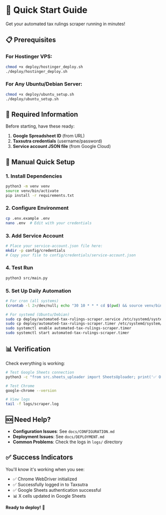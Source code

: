 # 🚀 Quick Start Guide

Get your automated tax rulings scraper running in minutes!

## 📋 Prerequisites

### For Hostinger VPS:
```bash
chmod +x deploy/hostinger_deploy.sh
./deploy/hostinger_deploy.sh
```

### For Any Ubuntu/Debian Server:
```bash
chmod +x deploy/ubuntu_setup.sh
./deploy/ubuntu_setup.sh
```

## 📝 Required Information

Before starting, have these ready:

1. **Google Spreadsheet ID** (from URL)
2. **Taxsutra credentials** (username/password)
3. **Service account JSON file** (from Google Cloud)

## 🔧 Manual Quick Setup

### 1. Install Dependencies
```bash
python3 -m venv venv
source venv/bin/activate
pip install -r requirements.txt
```

### 2. Configure Environment
```bash
cp .env.example .env
nano .env  # Edit with your credentials
```

### 3. Add Service Account
```bash
# Place your service-account.json file here:
mkdir -p config/credentials
# Copy your file to config/credentials/service-account.json
```

### 4. Test Run
```bash
python3 src/main.py
```

### 5. Set Up Daily Automation
```bash
# For cron (all systems)
(crontab -l 2>/dev/null; echo "30 10 * * * cd $(pwd) && source venv/bin/activate && python3 src/main.py >> logs/cron.log 2>&1") | crontab -

# For systemd (Ubuntu/Debian)
sudo cp deploy/automated-tax-rulings-scraper.service /etc/systemd/system/
sudo cp deploy/automated-tax-rulings-scraper.timer /etc/systemd/system/
sudo systemctl enable automated-tax-rulings-scraper.timer
sudo systemctl start automated-tax-rulings-scraper.timer
```

## 📊 Verification

Check everything is working:

```bash
# Test Google Sheets connection
python3 -c "from src.sheets_uploader import SheetsUploader; print('✅ OK' if SheetsUploader().authenticate() else '❌ Failed')"

# Test Chrome
google-chrome --version

# View logs
tail -f logs/scraper.log
```

## 🆘 Need Help?

- **Configuration Issues**: See `docs/CONFIGURATION.md`
- **Deployment Issues**: See `docs/DEPLOYMENT.md`
- **Common Problems**: Check the logs in `logs/` directory

## ✅ Success Indicators

You'll know it's working when you see:
- ✅ Chrome WebDriver initialized
- ✅ Successfully logged in to Taxsutra
- ✅ Google Sheets authentication successful
- 📊 X cells updated in Google Sheets

**Ready to deploy!** 🎉 